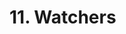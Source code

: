 # 11. Watchers

<show-structure for="procedure" />

<procedure title="Basic">
<code-block src="/Language/javascript/frameworks/Vue/11_Watchers/01_basic.html" lang="html"/>
</procedure>

<procedure title="Immediate">
<code-block src="/Language/javascript/frameworks/Vue/11_Watchers/02_immediate.html" lang="html"/>
</procedure>